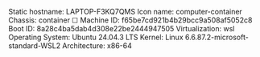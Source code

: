  Static hostname: LAPTOP-F3KQ7QMS
       Icon name: computer-container
         Chassis: container ☐
      Machine ID: f65be7cd921b4b29bcc9a508af5052c8
         Boot ID: 8a28c4ba5dab4d308e22be2444947505
  Virtualization: wsl
Operating System: Ubuntu 24.04.3 LTS
          Kernel: Linux 6.6.87.2-microsoft-standard-WSL2
    Architecture: x86-64
